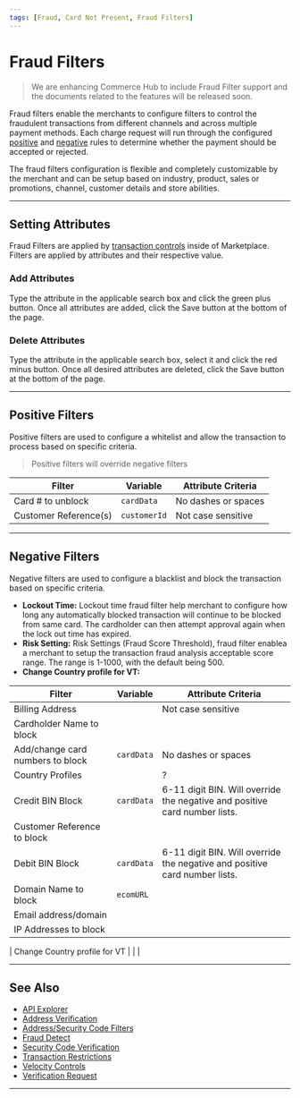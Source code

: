 ```yaml
---
tags: [Fraud, Card Not Present, Fraud Filters]
---
```



# Fraud Filters

<!-- theme: danger -->
> We are enhancing Commerce Hub to include Fraud Filter support and the documents related to the features will be released soon.

Fraud filters enable the merchants to configure filters to control the fraudulent transactions from different channels and across multiple payment methods. Each charge request will run through the configured [positive](#positive-filters) and [negative](#negative-filters) rules to determine whether the payment should be accepted or rejected.

The fraud filters configuration is flexible and completely customizable by the merchant and can be setup based on industry, product, sales or promotions, channel, customer details and store abilities.


---

## Setting Attributes

Fraud Filters are applied by [transaction controls](?path=docs/Resources/Guides/Fraud/Fraud-Settings.md) inside of Marketplace. Filters are applied by attributes and their respective value.

### Add Attributes

Type the attribute in the applicable search box and click the green plus button. Once all attributes are added, click the Save button at the bottom of the page. 

### Delete Attributes

Type the attribute in the applicable search box, select it and click the red minus button. Once all desired attributes are deleted, click the Save button at the bottom of the page. 

---

## Positive Filters

Positive filters are used to configure a whitelist and allow the transaction to process based on specific criteria.

<!-- theme: info -->
> Positive filters will override negative filters

| Filter | Variable | Attribute Criteria  |
| ----- | ------ | ----- |
| Card # to unblock | `cardData` | No dashes or spaces |
| Customer Reference(s) | `customerId` | Not case sensitive |

---

## Negative Filters

Negative filters are used to configure a blacklist and block the transaction based on specific criteria.

- **Lockout Time:** Lockout time fraud filter help merchant to configure how long any automatically blocked transaction will continue to be blocked from same card. The cardholder can then attempt approval again when the lock out time has expired.
- **Risk Setting:** Risk Settings (Fraud Score Threshold), fraud filter enablea a merchant to setup the transaction fraud analysis acceptable score range. The range is 1-1000, with the default being 500.
- **Change Country profile for VT:**

| Filter | Variable | Attribute Criteria | 
| ----- | ------ | ----- |
| Billing Address | | Not case sensitive |
| Cardholder Name to block | |  |
| Add/change card numbers to block | `cardData` | No dashes or spaces  |
| Country Profiles |  | ? |
| Credit BIN Block | `cardData` | 6-11 digit BIN. Will override the negative and positive card number lists. |
| Customer Reference to block |  | |
| Debit BIN Block | `cardData`  | 6-11 digit BIN. Will override the negative and positive card number lists. |
| Domain Name to block | `ecomURL` |  |
| Email address/domain |  | |
| IP Addresses to block |  | |

| Change Country profile for VT |  | |


---

## See Also

- [API Explorer](../api/?type=post&path=/payments-vas/v1/accounts/verification)
- [Address Verification](?path=docs/Resources/Guides/Fraud/Address-Verification.md)
- [Address/Security Code Filters](?path=docs/Resources/Guides/Fraud/Fraud-Settings-AVS-CVV.md)
- [Fraud Detect](?path=docs/Resources/Guides/Fraud/Fraud-Detect.md)
- [Security Code Verification](?path=docs/Resources/Guides/Fraud/Security-Code.md)
- [Transaction Restrictions](?path=docs/Resources/Guides/Fraud/Fraud-Settings-Restrictions.md)
- [Velocity Controls](?path=docs/Resources/Guides/Fraud/Fraud-Settings-Velocity.md)
- [Verification Request](?path=docs/Resources/API-Documents/Payments_VAS/Verification.md)

---
